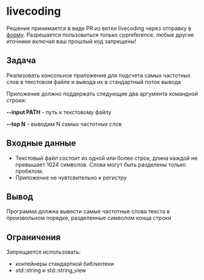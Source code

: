 # livecoding


Решение принимается в виде PR из ветки livecoding через отправку в [форму](https://forms.gle/f2N3VhjX5pQdFK7U8).
Разрешается пользоваться только cppreference, любые другие иточники включая ваш прошлый код запрещены!

## Задача

Реализовать консольное приложение для подсчета самых частотных слов в текстовом файле и вывода их в стандартный поток вывода




Приложение должно поддержать следующие  два аргумента командной строки:

**--input PATH** - путь к текстовому файлу

**--top N**   -  выводим N самых частотных слов


## Входные данные

* Текстовый файл состоит из одной или более строк, длина каждой не превышает 1024 символов. Слова могут быть разделены только пробелом. 
* Приложение не чувтсвительно к регистру


## Вывод 

Программа должна вывести самые частотные слова текста в произвольном порядке, разделенные символом конца строки

## Ограничения


Запрещается использовать:

* контейнеры стандартной библиотеки 
* std::string и std::string_view
